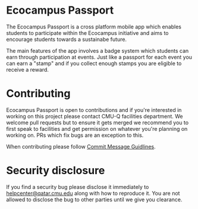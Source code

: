 # Ecocampus Passport 
The Ecocampus Passport is a cross platform mobile app which enables students to participate
within the Ecocampus initiative and aims to encourage students towards a sustainabe future. 

The main features of the app involves a badge system which students can earn through 
participation at events. Just like a passport for each event you can earn a "stamp" and 
if you collect enough stamps you are eligible to receive a reward.


# Contributing
Ecocampus Passport is open to contributions and if you're interested in working on this project
please contact CMU-Q facilities department. We welcome pull requests but to ensure it gets
merged we recommend you to first speak to facilities and get permission on whatever you're planning
on working on. PRs which fix bugs are an exception to this. 

When contributing please follow [Commit Message Guidlines](https://gist.github.com/robertpainsi/b632364184e70900af4ab688decf6f53).

# Security disclosure
If you find a security bug please disclose it immediately to helpcenter@qatar.cmu.edu along
with how to reproduce it. You are not allowed to disclose the bug to other parties
until we give you clearance.

